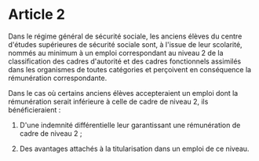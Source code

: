 # Article 2

Dans le régime général de sécurité sociale, les anciens élèves du centre d'études supérieures de sécurité sociale sont, à l'issue de leur scolarité, nommés au minimum à un emploi correspondant au niveau 2 de la classification des cadres d'autorité et des cadres fonctionnels assimilés dans les organismes de toutes catégories et perçoivent en conséquence la rémunération correspondante.

Dans le cas où certains anciens élèves accepteraient un emploi dont la rémunération serait inférieure à celle de cadre de niveau 2, ils bénéficieraient :

1. D'une indemnité différentielle leur garantissant une rémunération de cadre de niveau 2 ;

2. Des avantages attachés à la titularisation dans un emploi de ce niveau.
